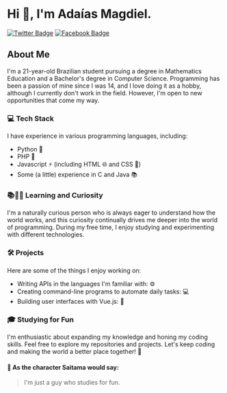 # Hi :wave:, I'm Adaías Magdiel.

[![Twitter Badge](https://img.shields.io/badge/-@m__gd____l-059669?style=for-the-badge&labelColor=10b981&logo=twitter&logoColor=white&link=https://twitter.com/m_gd__l)](https://twitter.com/m_gd__l)
[![Facebook Badge](https://img.shields.io/badge/-Ada%C3%ADas%20Magdiel-059669?style=for-the-badge&labelColor=10b981&logo=facebook&logoColor=white&link=https://www.facebook.com/adaias.magdiel)](https://www.facebook.com/adaias.magdiel)

## About Me

I'm a 21-year-old Brazilian student pursuing a degree in Mathematics Education and a Bachelor's degree in Computer Science. Programming has been a passion of mine since I was 14, and I love doing it as a hobby, although I currently don't work in the field. However, I'm open to new opportunities that come my way.

### :computer: Tech Stack

I have experience in various programming languages, including:

- Python :snake:
- PHP :elephant:
- Javascript :zap: (including HTML :globe_with_meridians: and CSS :art:)
- Some (a little) experience in C and Java :books:

### :books::blue_book::green_book: Learning and Curiosity

I'm a naturally curious person who is always eager to understand how the world works, and this curiosity continually drives me deeper into the world of programming. During my free time, I enjoy studying and experimenting with different technologies.

### :hammer_and_wrench: Projects

Here are some of the things I enjoy working on:

- Writing APIs in the languages I'm familiar with: :gear:
- Creating command-line programs to automate daily tasks: :computer:
- Building user interfaces with Vue.js: :art:

### :mortar_board: Studying for Fun

I'm enthusiastic about expanding my knowledge and honing my coding skills. Feel free to explore my repositories and projects. Let's keep coding and making the world a better place together! :rocket:

#### :punch: As the character Saitama would say:

> I'm just a guy who studies for fun.
